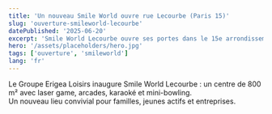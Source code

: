 ```yaml
---
title: 'Un nouveau Smile World ouvre rue Lecourbe (Paris 15)'
slug: 'ouverture-smileworld-lecourbe'
datePublished: '2025-06-20'
excerpt: 'Smile World Lecourbe ouvre ses portes dans le 15e arrondissement de Paris avec 800 m² dédiés aux loisirs indoor.'
hero: '/assets/placeholders/hero.jpg'
tags: ['ouverture', 'smileworld']
lang: 'fr'
---
```


Le Groupe Erigea Loisirs inaugure Smile World Lecourbe : un centre de 800 m² avec laser game, arcades, karaoké et mini-bowling.  
Un nouveau lieu convivial pour familles, jeunes actifs et entreprises.
